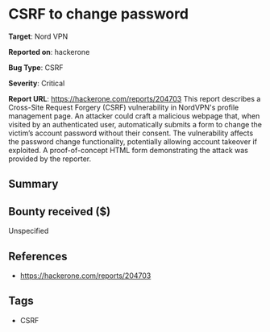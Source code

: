 # CSRF to change password

**Target**: Nord VPN

**Reported on**: hackerone

**Bug Type**: CSRF

**Severity**: Critical

**Report URL**: https://hackerone.com/reports/204703 This report describes a Cross-Site Request Forgery (CSRF) vulnerability in NordVPN's profile management page. An attacker could craft a malicious webpage that, when visited by an authenticated user, automatically submits a form to change the victim’s account password without their consent. The vulnerability affects the password change functionality, potentially allowing account takeover if exploited. A proof-of-concept HTML form demonstrating the attack was provided by the reporter.

## Summary


## Bounty received ($)
Unspecified

## References
- https://hackerone.com/reports/204703
## Tags
- CSRF
